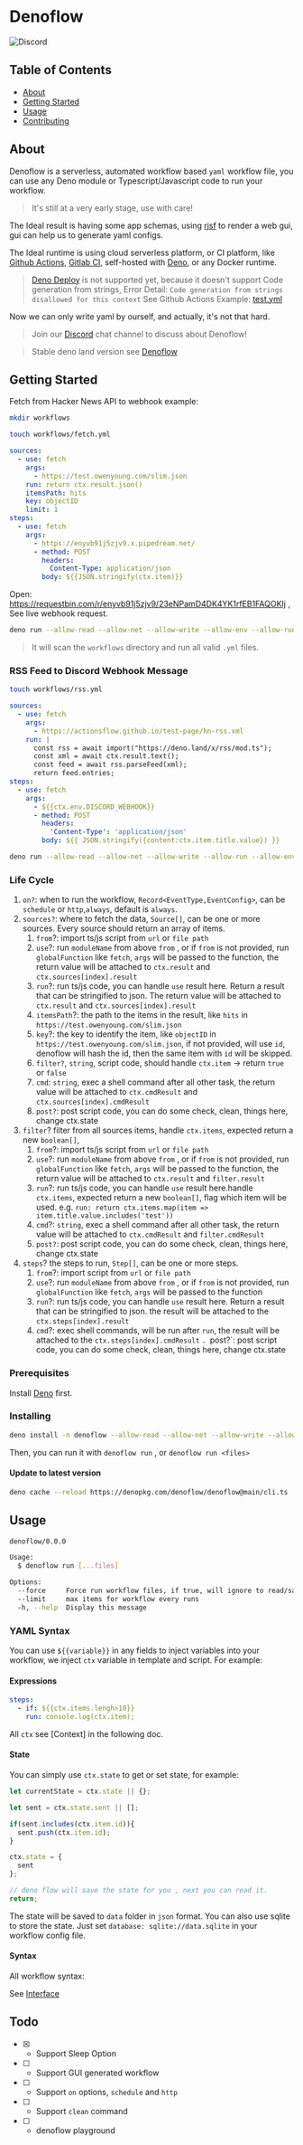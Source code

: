 # Denoflow

![Discord](https://img.shields.io/discord/932645476413628446?color=7289DA&label=Join%20Community)

## Table of Contents

- [About](#about)
- [Getting Started](#getting_started)
- [Usage](#usage)
- [Contributing](./CONTRIBUTING.md)

## About <a name = "about"></a>

Denoflow is a serverless, automated workflow based `yaml` workflow file, you can use any Deno module or Typescript/Javascript code to run your workflow.

> It's still at a very early stage, use with care!

The Ideal result is having some app schemas, using [rjsf](https://github.com/rjsf-team/react-jsonschema-form) to render a web gui, gui can help us to generate yaml configs.

The Ideal runtime is using cloud serverless platform, or CI platform, like [Github Actions](https://github.com/features/actions),  [Gitlab CI](https://gitlab.com/gitlab-org/gitlab-ci-runner/), self-hosted with [Deno](https://deno.land/), or any Docker runtime.

> [Deno Deploy](https://deno.com/deploy) is not supported yet, because it doesn't support Code generation from strings, Error Detail: `Code generation from strings disallowed for this context`
> See Github Actions Example: [test.yml](./.github/workflows/test.yml)

Now we can only write yaml by ourself, and actually, it's not that hard.

> Join our [Discord](https://discord.gg/vHmBgqvA) chat channel to discuss about Denoflow!

> Stable deno land version see [Denoflow](https://deno.land/x/denoflow)

## Getting Started <a name = "getting_started"></a>

Fetch from Hacker News API to webhook example:

```bash
mkdir workflows
```

```bash
touch workflows/fetch.yml
```

```yaml
sources:
  - use: fetch
    args:
      - https://test.owenyoung.com/slim.json
    run: return ctx.result.json()
    itemsPath: hits
    key: objectID
    limit: 1
steps: 
  - use: fetch
    args:
      - https://enyvb91j5zjv9.x.pipedream.net/
      - method: POST
        headers:
          Content-Type: application/json
        body: ${{JSON.stringify(ctx.item)}}

```

Open: <https://requestbin.com/r/enyvb91j5zjv9/23eNPamD4DK4YK1rfEB1FAQOKIj> , See live webhook request.

```bash
deno run --allow-read --allow-net --allow-write --allow-env --allow-run --unstable https://denopkg.com/denoflow/denoflow@main/cli.ts run
```

> It will scan the `workflows` directory and run all valid `.yml` files.


### RSS Feed to Discord Webhook Message

```bash
touch workflows/rss.yml
```

```yaml
sources:
  - use: fetch
    args:
      - https://actionsflow.github.io/test-page/hn-rss.xml
    run: |
      const rss = await import("https://deno.land/x/rss/mod.ts");
      const xml = await ctx.result.text();
      const feed = await rss.parseFeed(xml);
      return feed.entries;
steps:
  - use: fetch
    args:
      - ${{ctx.env.DISCORD_WEBHOOK}}
      - method: POST
        headers:
          'Content-Type': 'application/json'
        body: ${{ JSON.stringify({content:ctx.item.title.value}) }}
```

```bash
deno run --allow-read --allow-net --allow-write --allow-run --allow-env --unstable https://denopkg.com/denoflow/denoflow@main/cli.ts run
```

### Life Cycle 


1. `on?`: when to run the workflow, `Record<EventType,EventConfig>`, can be  `schedule` or `http`,`always`, default is `always`. 
2. `sources?`: where to fetch the data, `Source[]`, can be one or more sources. Every source should return an array of items.
    1. `from`?: import ts/js script from `url` or `file path`  
    1. `use`?: run `moduleName` from above `from` , or if `from` is not provided, run `globalFunction` like `fetch`, `args` will be passed to the function, the return value will be attached to `ctx.result` and `ctx.sources[index].result`
    1. `run`?: run ts/js code, you can handle `use` result here. Return a result that can be stringified to json. The return value will be attached to `ctx.result` and `ctx.sources[index].result`
    1. `itemsPath`?: the path to the items in the result, like `hits` in `https://test.owenyoung.com/slim.json`
    1. `key`?: the key to identify the item, like `objectID` in `https://test.owenyoung.com/slim.json`, if not provided, will use `id`, denoflow will hash the id, then the same item with `id` will be skipped.
    1. `filter?`, `string`, script code, should handle `ctx.item` -> return `true` or `false`
    1. `cmd`: `string`, exec a shell command after all other task, the return value will be attached to `ctx.cmdResult` and `ctx.sources[index].cmdResult`
    1. `post?`: post script code, you can do some check, clean, things here, change ctx.state
3. `filter`? filter from all sources items, handle `ctx.items`, expected return a new `boolean[]`, 
    1. `from`?: import ts/js script from `url` or `file path`  
    1. `use`?: run `moduleName` from above `from` , or if `from` is not provided, run `globalFunction` like `fetch`, `args` will be passed to the function, the return value will be attached to `ctx.result` and `filter.result`
    1. `run`?: run ts/js code, you can handle `use` result here.handle `ctx.items`, expected return a new `boolean[]`, flag which item will be used. e.g. `run: return ctx.items.map(item => item.title.value.includes('test'))`
    1. `cmd`?: `string`, exec a shell command after all other task, the return value will be attached to `ctx.cmdResult` and `filter.cmdResult`
    1. `post?`: post script code, you can do some check, clean, things here, change ctx.state
4. `steps`? the steps to run, `Step[]`, can be one or more steps.
    1. `from`?: import script from `url` or `file path`  
    1. `use`?: run `moduleName` from above `from` , or if `from` is not provided, run `globalFunction` like `fetch`, `args` will be passed to the function
    1. `run`?: run ts/js code, you can handle `use` result here. Return a result that can be stringified to json. the result will be attached to the `ctx.steps[index].result`
    1. `cmd`?: exec shell commands, will be run after `run`, the result will be attached to the `ctx.steps[index].cmdResult`
    `. `post?`: post script code, you can do some check, clean, things here, change ctx.state

### Prerequisites

Install [Deno](https://deno.land/#installation) first.


### Installing

```bash
deno install -n denoflow --allow-read --allow-net --allow-write --allow-run --allow-env  https://denopkg.com/denoflow/denoflow@main/cli.ts
```

Then, you can run it with `denoflow run` , or `denoflow run <files>`

#### Update to latest version

```bash
deno cache --reload https://denopkg.com/denoflow/denoflow@main/cli.ts
```

## Usage <a name = "usage"></a>

```bash
denoflow/0.0.0

Usage:
  $ denoflow run [...files]

Options:
  --force     Force run workflow files, if true, will ignore to read/save state (default: false)
  --limit     max items for workflow every runs 
  -h, --help  Display this message 
```



### YAML Syntax

You can use `${{variable}}` in any fields to inject variables into your workflow, we inject `ctx` variable in template and script. For example:

#### Expressions

```yaml
steps:
  - if: ${{ctx.items.lengh>10}}
    run: console.log(ctx.item);
```

All `ctx` see [Context] in the following doc.

#### State

You can simply use `ctx.state` to get or set state, for example:

```js
let currentState = ctx.state || {};

let sent = ctx.state.sent || [];

if(sent.includes(ctx.item.id)){
  sent.push(ctx.item.id);
}

ctx.state = {
  sent
};

// deno flow will save the state for you , next you can read it.
return;
```

The state will be saved to `data` folder in `json` format. You can also use sqlite to store the state. Just set `database: sqlite://data.sqlite` in your workflow config file.


#### Syntax

All workflow syntax:

See [Interface](./src/core/interface.ts)

## Todo

- [x] - Support Sleep Option
- [ ] - Support GUI generated workflow
- [ ] - Support `on` options, `schedule` and `http`
- [ ] - Support `clean` command
- [ ] - denoflow playground
